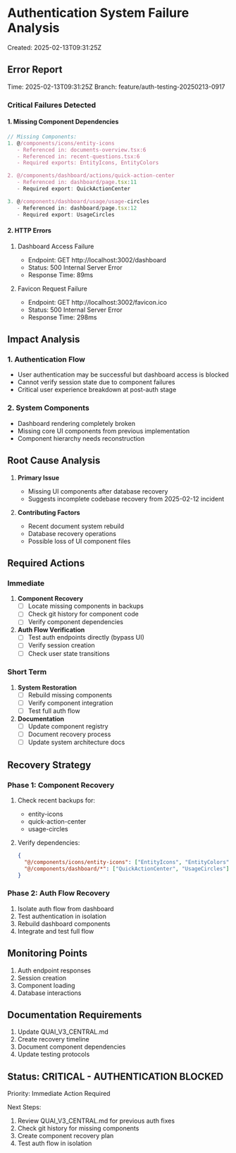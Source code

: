 # Authentication System Failure Analysis
Created: 2025-02-13T09:31:25Z

## Error Report
Time: 2025-02-13T09:31:25Z
Branch: feature/auth-testing-20250213-0917

### Critical Failures Detected

#### 1. Missing Component Dependencies
```typescript
// Missing Components:
1. @/components/icons/entity-icons
   - Referenced in: documents-overview.tsx:6
   - Referenced in: recent-questions.tsx:6
   - Required exports: EntityIcons, EntityColors

2. @/components/dashboard/actions/quick-action-center
   - Referenced in: dashboard/page.tsx:11
   - Required export: QuickActionCenter

3. @/components/dashboard/usage/usage-circles
   - Referenced in: dashboard/page.tsx:12
   - Required export: UsageCircles
```

#### 2. HTTP Errors
1. Dashboard Access Failure
   - Endpoint: GET http://localhost:3002/dashboard
   - Status: 500 Internal Server Error
   - Response Time: 89ms

2. Favicon Request Failure
   - Endpoint: GET http://localhost:3002/favicon.ico
   - Status: 500 Internal Server Error
   - Response Time: 298ms

## Impact Analysis

### 1. Authentication Flow
- User authentication may be successful but dashboard access is blocked
- Cannot verify session state due to component failures
- Critical user experience breakdown at post-auth stage

### 2. System Components
- Dashboard rendering completely broken
- Missing core UI components from previous implementation
- Component hierarchy needs reconstruction

## Root Cause Analysis

1. **Primary Issue**
   - Missing UI components after database recovery
   - Suggests incomplete codebase recovery from 2025-02-12 incident

2. **Contributing Factors**
   - Recent document system rebuild
   - Database recovery operations
   - Possible loss of UI component files

## Required Actions

### Immediate
1. **Component Recovery**
   - [ ] Locate missing components in backups
   - [ ] Check git history for component code
   - [ ] Verify component dependencies

2. **Auth Flow Verification**
   - [ ] Test auth endpoints directly (bypass UI)
   - [ ] Verify session creation
   - [ ] Check user state transitions

### Short Term
1. **System Restoration**
   - [ ] Rebuild missing components
   - [ ] Verify component integration
   - [ ] Test full auth flow

2. **Documentation**
   - [ ] Update component registry
   - [ ] Document recovery process
   - [ ] Update system architecture docs

## Recovery Strategy

### Phase 1: Component Recovery
1. Check recent backups for:
   - entity-icons
   - quick-action-center
   - usage-circles

2. Verify dependencies:
   ```json
   {
     "@/components/icons/entity-icons": ["EntityIcons", "EntityColors"],
     "@/components/dashboard/*": ["QuickActionCenter", "UsageCircles"]
   }
   ```

### Phase 2: Auth Flow Recovery
1. Isolate auth flow from dashboard
2. Test authentication in isolation
3. Rebuild dashboard components
4. Integrate and test full flow

## Monitoring Points
1. Auth endpoint responses
2. Session creation
3. Component loading
4. Database interactions

## Documentation Requirements
1. Update QUAI_V3_CENTRAL.md
2. Create recovery timeline
3. Document component dependencies
4. Update testing protocols

## Status: CRITICAL - AUTHENTICATION BLOCKED
Priority: Immediate Action Required

Next Steps:
1. Review QUAI_V3_CENTRAL.md for previous auth fixes
2. Check git history for missing components
3. Create component recovery plan
4. Test auth flow in isolation

